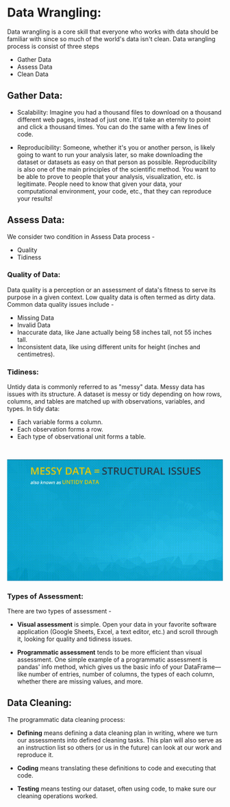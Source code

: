 
# Data Wrangling:
Data wrangling is a core skill that everyone who works with data should be familiar with since so much of the world's data isn't clean.
Data wrangling process is consist of three steps 

- Gather Data
- Assess Data 
- Clean Data

## Gather Data:

  - Scalability: Imagine you had a thousand files to download on a thousand different web pages, instead of just one. It'd take an eternity to point and click a thousand times. You can do the same with a few lines of code.

  - Reproducibility: Someone, whether it's you or another person, is likely going to want to run your analysis later, so make downloading the dataset or datasets as easy on that person as possible. Reproducibility is also one of the main principles of the scientific method. You want to be able to prove to people that your analysis, visualization, etc. is legitimate. People need to know that given your data, your computational environment, your code, etc., that they can reproduce your results!
  
## Assess Data:
We consider two condition in Assess Data process -

- Quality
- Tidiness

### Quality of Data:
Data quality is a perception or an assessment of data's fitness to serve its purpose in a given context. Low quality data is often termed as dirty data. Common data quality issues include -
  
  - Missing Data
  - Invalid Data
  - Inaccurate data, like Jane actually being 58 inches tall, not 55 inches tall.
  - Inconsistent data, like using different units for height (inches and centimetres).
  
  
### Tidiness:
Untidy data is commonly referred to as "messy" data. Messy data has issues with its structure. A dataset is messy or tidy depending on how rows, columns, and tables are matched up with observations, variables, and types. In tidy data:

- Each variable forms a column.
- Each observation forms a row.
- Each type of observational unit forms a table.

</br>

![](../Images/oblstsm-imgur.gif)

### Types of Assessment:
There are two types of assessment -

- **Visual assessment** is simple. Open your data in your favorite software application (Google Sheets, Excel, a text editor, etc.) and scroll through it, looking for quality and tidiness issues.

- **Programmatic assessment** tends to be more efficient than visual assessment. One simple example of a programmatic assessment is pandas' info method, which gives us the basic info of your DataFrame—like number of entries, number of columns, the types of each column, whether there are missing values, and more.


## Data Cleaning:
The programmatic data cleaning process:

- **Defining** means defining a data cleaning plan in writing, where we turn our assessments into defined cleaning tasks. This plan will also serve as an instruction list so others (or us in the future) can look at our work and reproduce it.

- **Coding** means translating these definitions to code and executing that code.

- **Testing** means testing our dataset, often using code, to make sure our cleaning operations worked.

